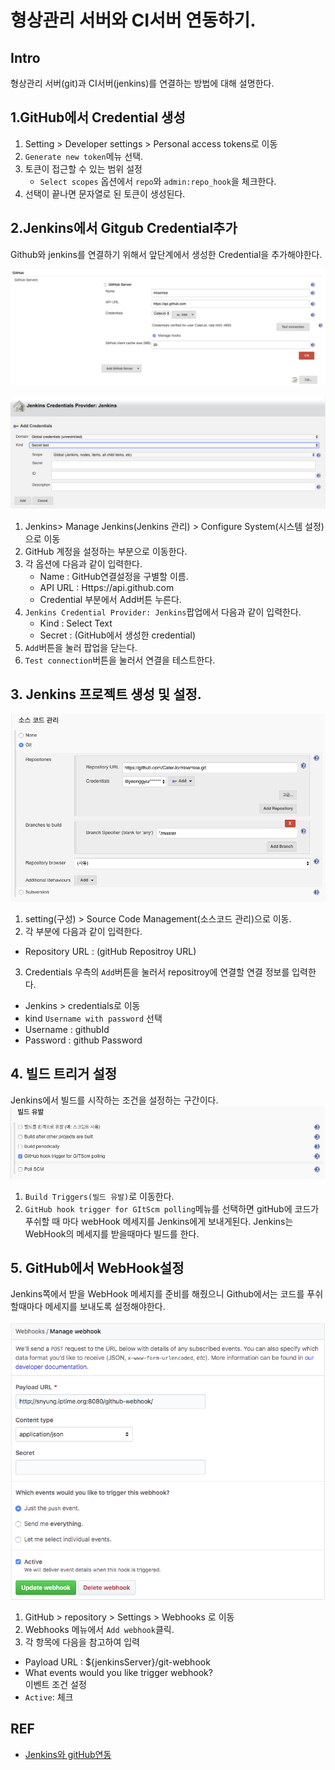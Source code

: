 
# 형상관리 서버와 CI서버 연동하기.

## Intro
형상관리 서버(git)과 CI서버(jenkins)를 연결하는 방법에 대해 설명한다.


## 1.GitHub에서 Credential 생성

1.  Setting > Developer settings > Personal access tokens로 이동
2. `Generate new token`메뉴 선택.
3. 토큰이 접근할 수 있는 범위 설정
	- `Select scopes` 옵션에서 `repo`와 `admin:repo_hook`을 체크한다.
4. 선택이 끝나면 문자열로 된 토큰이 생성된다.

## 2.Jenkins에서 Gitgub Credential추가
Github와 jenkins를 연결하기 위해서 앞단계에서 생성한 Credential을 추가해야한다.  

![](/resource/img/jenkins/jenkins_addCredential.png)

![](/resource/img/jenkins/jenkins_addCredential2.png)


1. Jenkins> Manage Jenkins(Jenkins 관리) > Configure System(시스템 설정)으로 이동
2. GitHub 계정을 설정하는 부분으로 이동한다.
3. 각 옵션에 다음과 같이 입력한다.
	- Name : GitHub연결설정을 구별할 이름.
	- API URL : Https://api.github.com
	- Credential 부분에서 Add버튼 누른다.
4. `Jenkins Credential Provider: Jenkins`팝업에서 다음과 같이 입력한다.
	- Kind : Select Text
	- Secret : (GitHub에서 생성한 credential)
5. `Add`버튼을 눌러 팝업을 닫는다.
5. `Test connection`버튼을 눌러서 연결을 테스트한다.


## 3. Jenkins 프로젝트 생성 및 설정.

![](/resource/img/jenkins/jenkins_sourceCodeManagement.png)

1. setting(구성) > Source Code Management(소스코드 관리)으로 이동.
2. 각 부분에 다음과 같이 입력한다.
- Repository URL : (gitHub Repositroy URL)
3. Credentials 우측의 `Add`버튼을 눌러서  repositroy에 연결할 연결 정보를 입력한다.
- Jenkins > credentials로 이동
- kind `Username with password` 선택
- Username : githubId
- Password : github Password

## 4. 빌드 트리거 설정
Jenkins에서 빌드를 시작하는 조건을 설정하는 구간이다.  
![](/resource/img/jenkins/jenkins_buildTrigger.png)

1. `Build Triggers(빌드 유발)`로 이동한다.
2. `GitHub hook trigger for GItScm polling`메뉴를 선택하면 gitHub에 코드가 푸쉬할 때 마다 webHook 메세지를 Jenkins에게 보내게된다. Jenkins는 WebHook의 메세지를 받을때마다 빌드를 한다.


## 5. GitHub에서 WebHook설정
Jenkins쪽에서 받을 WebHook 메세지를 준비를 해줬으니 Github에서는 코드를 푸쉬할때마다 메세지를 보내도록 설정해야한다.

![](/resource/img/jenkins/jenkins_webhookSetting.png)

1. GitHub > repository > Settings > Webhooks 로 이동
2. Webhooks 메뉴에서 `Add webhook`클릭.
3. 각 항목에 다음을 참고하여 입력
- Payload URL : ${jenkinsServer}/git-webhook
- What events would you like trigger webhook?  
이벤트 조건 설정
- `Active`:  체크








## REF 
- [Jenkins와 gitHub연동](https://bcho.tistory.com/m/1237)
